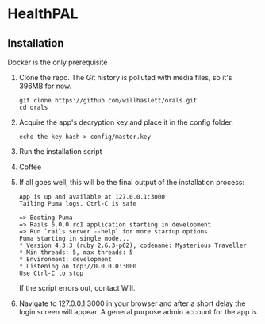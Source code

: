 # HealthPAL

## Installation
Docker is the only prerequisite

1. Clone the repo. The Git history is polluted with media files, so it's 396MB for now.

    ```
    git clone https://github.com/willhaslett/orals.git
    cd orals
    ```
2. Acquire the app's decryption key and place it in the config folder.

    ```
    echo the-key-hash > config/master.key

3. Run the installation script
4. Coffee
5. If all goes well, this will be the final output of the installation process:

    ```
    App is up and available at 127.0.0.1:3000
    Tailing Puma logs. Ctrl-C is safe

    => Booting Puma
    => Rails 6.0.0.rc1 application starting in development
    => Run `rails server --help` for more startup options
    Puma starting in single mode...
    * Version 4.3.3 (ruby 2.6.3-p62), codename: Mysterious Traveller
    * Min threads: 5, max threads: 5
    * Environment: development
    * Listening on tcp://0.0.0.0:3000
    Use Ctrl-C to stop
    ```

    If the script errors out, contact Will.
6. Navigate to 127.0.0.1:3000 in your browser and after a short delay the login screen will appear. A general purpose admin account for the app is